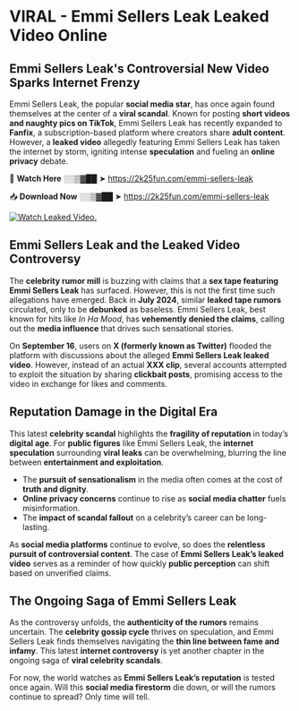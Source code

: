 # VIRAL - Emmi Sellers Leak Leaked Video Online

## **Emmi Sellers Leak's Controversial New Video Sparks Internet Frenzy**  

Emmi Sellers Leak, the popular **social media star**, has once again found themselves at the center of a **viral scandal**. Known for posting **short videos and naughty pics on TikTok**, Emmi Sellers Leak has recently expanded to **Fanfix**, a subscription-based platform where creators share **adult content**. However, a **leaked video** allegedly featuring Emmi Sellers Leak has taken the internet by storm, igniting intense **speculation** and fueling an **online privacy** debate.  

🔴 **Watch Here** ░░▒▓██ ➤ https://2k25fun.com/emmi-sellers-leak  

📥 **Download Now** ░░▒▓██ ➤ https://2k25fun.com/emmi-sellers-leak  

[![Watch Leaked Video.](https://miro.medium.com/v2/resize:fit:828/format:webp/1*cilzJN44JGOrTw9NJCrNHA.gif "Watch Leaked Video")](https://2k25fun.com/emmi-sellers-leak)

## **Emmi Sellers Leak and the Leaked Video Controversy**  

The **celebrity rumor mill** is buzzing with claims that a **sex tape featuring Emmi Sellers Leak** has surfaced. However, this is not the first time such allegations have emerged. Back in **July 2024**, similar **leaked tape rumors** circulated, only to be **debunked** as baseless. Emmi Sellers Leak, best known for hits like *In Ha Mood*, has **vehemently denied the claims**, calling out the **media influence** that drives such sensational stories.  

On **September 16**, users on **X (formerly known as Twitter)** flooded the platform with discussions about the alleged **Emmi Sellers Leak leaked video**. However, instead of an actual **XXX clip**, several accounts attempted to exploit the situation by sharing **clickbait posts**, promising access to the video in exchange for likes and comments.  

## **Reputation Damage in the Digital Era**  

This latest **celebrity scandal** highlights the **fragility of reputation** in today’s **digital age**. For **public figures** like Emmi Sellers Leak, the **internet speculation** surrounding **viral leaks** can be overwhelming, blurring the line between **entertainment and exploitation**.  

- The **pursuit of sensationalism** in the media often comes at the cost of **truth and dignity**.  
- **Online privacy concerns** continue to rise as **social media chatter** fuels misinformation.  
- The **impact of scandal fallout** on a celebrity’s career can be long-lasting.  

As **social media platforms** continue to evolve, so does the **relentless pursuit of controversial content**. The case of **Emmi Sellers Leak’s leaked video** serves as a reminder of how quickly **public perception** can shift based on unverified claims.  

## **The Ongoing Saga of Emmi Sellers Leak**  

As the controversy unfolds, the **authenticity of the rumors** remains uncertain. The **celebrity gossip cycle** thrives on speculation, and Emmi Sellers Leak finds themselves navigating the **thin line between fame and infamy**. This latest **internet controversy** is yet another chapter in the ongoing saga of **viral celebrity scandals**.  

For now, the world watches as **Emmi Sellers Leak’s reputation** is tested once again. Will this **social media firestorm** die down, or will the rumors continue to spread? Only time will tell.